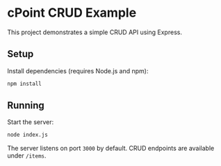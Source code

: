 # cPoint CRUD Example

This project demonstrates a simple CRUD API using Express.

## Setup

Install dependencies (requires Node.js and npm):

```bash
npm install
```

## Running

Start the server:

```bash
node index.js
```

The server listens on port `3000` by default. CRUD endpoints are available under `/items`.
